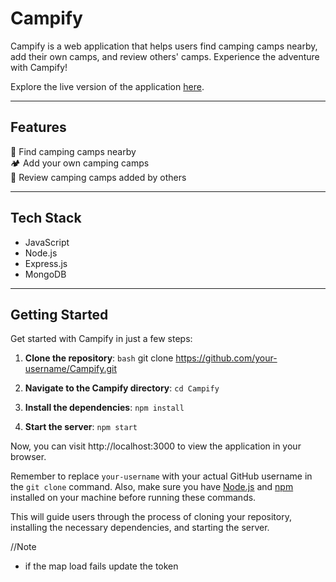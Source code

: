 # Campify

Campify is a web application that helps users find camping camps nearby, add their own camps, and review others' camps. Experience the adventure with Campify!

Explore the live version of the application [here](https://campify-05lq.onrender.com).

---

## Features

🌲 Find camping camps nearby  
🏕️ Add your own camping camps  
🌟 Review camping camps added by others  

---

## Tech Stack

- JavaScript
- Node.js
- Express.js
- MongoDB

---

## Getting Started

Get started with Campify in just a few steps:

1. **Clone the repository**:
   `bash`
   git clone https://github.com/your-username/Campify.git

2. **Navigate to the Campify directory**:
   `cd Campify`

3. **Install the dependencies**:
   `npm install`

4. **Start the server**:
   `npm start`

Now, you can visit http://localhost:3000 to view the application in your browser.

Remember to replace `your-username` with your actual GitHub username in the `git clone` command. Also, make sure you have [Node.js](https://nodejs.org/) and [npm](https://www.npmjs.com/) installed on your machine before running these commands.

This will guide users through the process of cloning your
repository, installing the necessary dependencies, and starting
the server.


//Note
- if the map load fails update the token